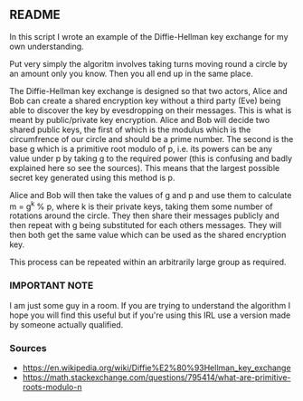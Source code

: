## README ##

In this script I wrote an example of the Diffie-Hellman key exchange for my own understanding. 

Put very simply the algoritm involves taking turns moving round a circle by an amount only you know. Then you all end up in the same place.

The Diffie-Hellman key exchange is designed so that two actors, Alice and Bob can create a shared encryption key without a third party (Eve) being able to discover the key by evesdropping on their messages. This is what is meant by public/private key encryption. Alice and Bob will decide two shared public keys, the first of which is the modulus which is the circumfrence of our circle and should be a prime number. The second is the base g which is a primitive root modulo of p, i.e. its powers can be any value under p by taking g to the required power (this is confusing and badly explained here so see the sources). This means that the largest possible secret key generated using this method is p.

Alice and Bob will then take the values of g and p and use them to calculate m = g<sup>k</sup> % p, where k is their private keys, taking them some number of rotations around the circle. They then share their messages publicly and then repeat with g being substituted for each others messages. They will then both get the same value which can be used as the shared encryption key. 


This process can be repeated within an arbitrarily large group as required.

### IMPORTANT NOTE ###

I am just some guy in a room. If you are trying to understand the algorithm I hope you will find this useful but if you're using this IRL use a version made by someone actually qualified.

### Sources ###

* https://en.wikipedia.org/wiki/Diffie%E2%80%93Hellman_key_exchange
* https://math.stackexchange.com/questions/795414/what-are-primitive-roots-modulo-n